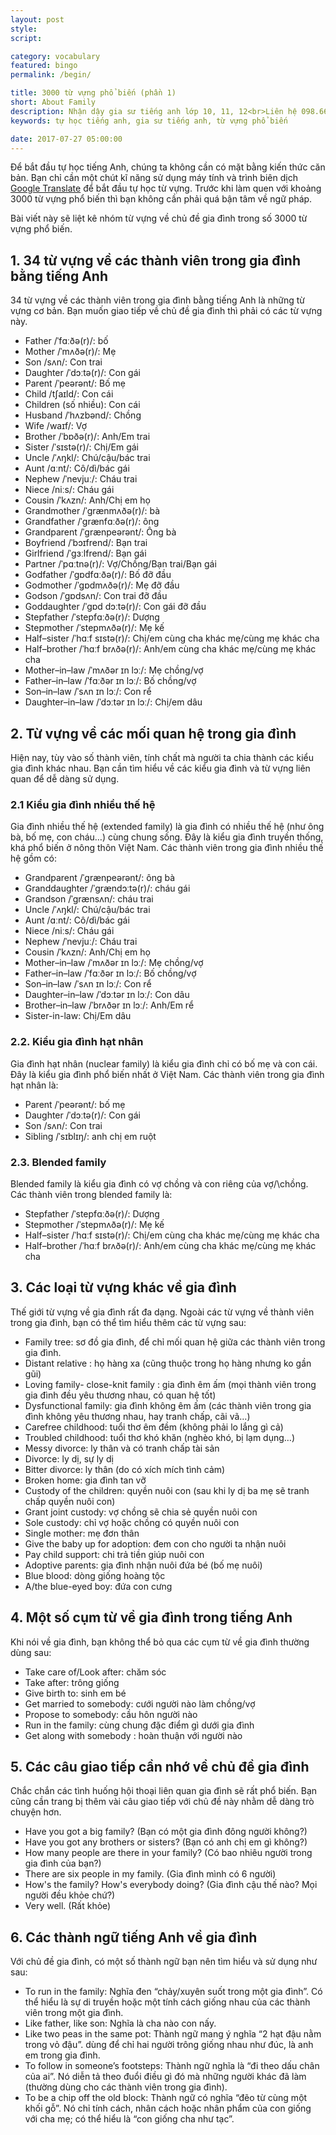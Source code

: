 ```yaml
---
layout: post
style:
script:

category: vocabulary
featured: bingo
permalink: /begin/

title: 3000 từ vựng phổ biến (phần 1)
short: About Family
description: Nhận dậy gia sư tiếng anh lớp 10, 11, 12<br>Liên hệ 098.66.77.99.3<br>Anh Thịnh
keywords: tự học tiếng anh, gia sư tiếng anh, từ vựng phổ biến

date: 2017-07-27 05:00:00
---
```


Để bắt đầu tự học tiếng Anh, chúng ta không cần có mặt bằng kiến thức căn bản. Bạn chỉ cần
một chút kĩ năng sử dụng máy tính và trình biên dịch [Google Translate](https://translate.google.com.vn/?hl=en&sl=auto&tl=vi&op=translate) để bắt đầu tự học từ vựng. Trước khi làm quen với khoảng 3000 từ vựng phổ biến
thì bạn không cần phải quá bận tâm về ngữ pháp.

Bài viết này sẽ liệt kê nhóm từ vựng về chủ đề gia đình trong số 3000 từ vựng phổ biến.

## 1. 34 từ vựng về các thành viên trong gia đình bằng tiếng Anh

34 từ vựng về các thành viên trong gia đình bằng tiếng Anh là những từ vựng cơ bản. 
Bạn muốn giao tiếp về chủ đề gia đình thì phải có các từ vựng này.

- Father /ˈfɑːðə(r)/: bố
- Mother /ˈmʌðə(r)/: Mẹ
- Son /sʌn/: Con trai
- Daughter /ˈdɔːtə(r)/: Con gái
- Parent /ˈpeərənt/: Bố mẹ
- Child /tʃaɪld/: Con cái
- Children (số nhiều): Con cái
- Husband /ˈhʌzbənd/: Chồng
- Wife /waɪf/: Vợ
- Brother /ˈbɒðə(r)/: Anh/Em trai
- Sister /ˈsɪstə(r)/: Chị/Em gái
- Uncle /ˈʌŋkl/: Chú/cậu/bác trai
- Aunt /ɑːnt/: Cô/dì/bác gái
- Nephew /ˈnevjuː/: Cháu trai
- Niece /niːs/: Cháu gái
- Cousin /ˈkʌzn/: Anh/Chị em họ
- Grandmother /ˈɡrænmʌðə(r)/: bà
- Grandfather /ˈɡrænfɑːðə(r)/: ông
- Grandparent /ˈɡrænpeərənt/: Ông bà
- Boyfriend /ˈbɔɪfrend/: Bạn trai
- Girlfriend /ˈɡɜːlfrend/: Bạn gái
- Partner /ˈpɑːtnə(r)/: Vợ/Chồng/Bạn trai/Bạn gái
- Godfather /ˈɡɒdfɑːðə(r)/: Bố đỡ đầu
- Godmother /ˈɡɒdmʌðə(r)/: Mẹ đỡ đầu
- Godson /ˈɡɒdsʌn/: Con trai đỡ đầu
- Goddaughter /ˈɡɒd dɔːtə(r)/: Con gái đỡ đầu
- Stepfather /ˈstepfɑːðə(r)/: Dượng
- Stepmother /ˈstepmʌðə(r)/: Mẹ kế
- Half–sister /ˈhɑːf sɪstə(r)/: Chị/em cùng cha khác mẹ/cùng mẹ khác cha
- Half–brother /ˈhɑːf brʌðə(r)/: Anh/em cùng cha khác mẹ/cùng mẹ khác cha
- Mother–in–law /ˈmʌðər ɪn lɔː/: Mẹ chồng/vợ
- Father–in–law /ˈfɑːðər ɪn lɔː/:  Bố chồng/vợ
- Son–in–law /ˈsʌn ɪn lɔː/: Con rể
- Daughter–in–law /ˈdɔːtər ɪn lɔː/: Chị/em dâu

## 2. Từ vựng về các mối quan hệ trong gia đình

Hiện nay, tùy vào số thành viên, tính chất mà người ta chia thành các kiểu gia đình khác nhau.
Bạn cần tìm hiểu về các kiểu gia đình và từ vựng liên quan để dễ dàng sử dụng.

### 2.1 Kiểu gia đình nhiều thế hệ

Gia đình nhiều thế hệ (extended family) là gia đình có nhiều thế hệ (như ông bà, bố mẹ, con cháu…)
cùng chung sống. Đây là kiểu gia đình truyền thống, khá phổ biến ở nông thôn Việt Nam.
Các thành viên trong gia đình nhiều thế hệ gồm có:

- Grandparent /ˈɡrænpeərənt/: ông bà
- Granddaughter /ˈɡrændɔːtə(r)/:  cháu gái
- Grandson /ˈɡrænsʌn/: cháu trai
- Uncle /ˈʌŋkl/: Chú/cậu/bác trai
- Aunt /ɑːnt/: Cô/dì/bác gái
- Niece /niːs/: Cháu gái
- Nephew /ˈnevjuː/: Cháu trai
- Cousin /ˈkʌzn/: Anh/Chị em họ
- Mother–in–law /ˈmʌðər ɪn lɔː/: Mẹ chồng/vợ
- Father–in–law /ˈfɑːðər ɪn lɔː/:  Bố chồng/vợ
- Son–in–law /ˈsʌn ɪn lɔː/: Con rể
- Daughter–in–law /ˈdɔːtər ɪn lɔː/: Con dâu
- Brother–in–law /ˈbrʌðər ɪn lɔː/:  Anh/Em rể
- Sister-in-law: Chị/Em dâu

### 2.2. Kiểu gia đình hạt nhân

Gia đình hạt nhân (nuclear family) là kiểu gia đình chỉ có bố mẹ và con cái.
Đây là kiểu gia đình phổ biến nhất ở Việt Nam. Các thành viên trong gia đình hạt nhân là:

- Parent /ˈpeərənt/: bố mẹ
- Daughter /ˈdɔːtə(r)/: Con gái
- Son /sʌn/: Con trai
- Sibling /ˈsɪblɪŋ/: anh chị em ruột

### 2.3. Blended family

Blended family là kiểu gia đình có vợ chồng và con riêng của vợ/\chồng.
Các thành viên trong blended family là:

- Stepfather /ˈstepfɑːðə(r)/: Dượng
- Stepmother /ˈstepmʌðə(r)/: Mẹ kế
- Half–sister /ˈhɑːf sɪstə(r)/: Chị/em cùng cha khác mẹ/cùng mẹ khác cha
- Half–brother /ˈhɑːf brʌðə(r)/: Anh/em cùng cha khác mẹ/cùng mẹ khác cha

## 3. Các loại từ vựng khác về gia đình

Thế giới từ vựng về gia đình rất đa dạng. Ngoài các từ vựng về thành viên trong gia đình,
bạn có thể tìm hiểu thêm các từ vựng sau:

- Family tree: sơ đồ gia đình, để chỉ mối quan hệ giữa các thành viên trong gia đình.
- Distant relative : họ hàng xa (cũng thuộc trong họ hàng nhưng ko gần gũi)
- Loving family- close-knit family : gia đình êm ấm (mọi thành viên trong gia đình đều yêu thương nhau, có quan hệ tốt)
- Dysfunctional family: gia đình không êm ấm (các thành viên trong gia đình không yêu thương nhau, hay tranh chấp, cãi vã…)
- Carefree childhood: tuổi thơ êm đềm (không phải lo lắng gì cả)
- Troubled childhood: tuổi thơ khó khăn (nghèo khó, bị lạm dụng…)
- Messy divorce: ly thân và có tranh chấp tài sản
- Divorce: ly dị, sự ly dị
- Bitter divorce: ly thân (do có xích mích tình cảm)
- Broken home: gia đình tan vỡ
- Custody of the children: quyền nuôi con (sau khi ly dị ba mẹ sẽ tranh chấp quyền nuôi con)
- Grant joint custody: vợ chồng sẽ chia sẻ quyền nuôi con
- Sole custody: chỉ vợ hoặc chồng có quyền nuôi con
- Single mother: mẹ đơn thân
- Give the baby up for adoption: đem con cho người ta nhận nuôi
- Pay child support: chi trả tiền giúp nuôi con
- Adoptive parents: gia đình nhận nuôi đứa bé (bố mẹ nuôi)
- Blue blood: dòng giống hoàng tộc
- A/the blue-eyed boy: đứa con cưng

## 4. Một số cụm từ về gia đình trong tiếng Anh

Khi nói về gia đình, bạn không thể bỏ qua các cụm từ về gia đình thường dùng sau:

- Take care of/Look after: chăm sóc
- Take after: trông giống
- Give birth to: sinh em bé
- Get married to somebody: cưới người nào làm chồng/vợ
- Propose to somebody: cầu hôn người nào
- Run in the family: cùng chung đặc điểm gì dưới gia đình
- Get along with somebody : hoàn thuận với người nào

## 5. Các câu giao tiếp cần nhớ về chủ đề gia đình 

Chắc chắn các tình huống hội thoại liên quan gia đình sẽ rất phổ biến.
Bạn cũng cần trang bị thêm vài câu giao tiếp với chủ đề này nhằm dễ dàng trò chuyện hơn.

- Have you got a big family? (Bạn có một gia đình đông người không?)
- Have you got any brothers or sisters? (Bạn có anh chị em gì không?)
- How many people are there in your family? (Có bao nhiêu người trong gia đình của bạn?)
- There are six people in my family. (Gia đình mình có 6 người)
- How's the family? How's everybody doing? (Gia đình cậu thế nào? Mọi người đều khỏe chứ?)
- Very well. (Rất khỏe)

## 6. Các thành ngữ tiếng Anh về gia đình

Với chủ đề gia đình, có một số thành ngữ bạn nên tìm hiểu và sử dụng như sau: 

- To run in the family: Nghĩa đen “chảy/xuyên suốt trong một gia đình”. Có thể hiểu là sự di truyền hoặc một tính cách giống nhau của các thành viên trong một gia đình.
- Like father, like son: Nghĩa là cha nào con nấy.
- Like two peas in the same pot: Thành ngữ mang ý nghĩa “2 hạt đậu nằm trong vỏ đậu”. dùng để chỉ hai người trông giống nhau như đúc, là anh em trong gia đình.
- To follow in someone’s footsteps: Thành ngữ nghĩa là “đi theo dấu chân của ai”. Nó diễn tả theo đuổi điều gì đó mà những người khác đã làm (thường dùng cho các thành viên trong gia đình).
- To be a chip off the old block: Thành ngữ có nghĩa “đẽo từ cùng một khối gỗ”. Nó chỉ tính cách, nhân cách hoặc nhân phẩm của con giống với cha mẹ; có thể hiểu là “con giống cha như tạc”.
